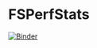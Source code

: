 # FSPerfStats
[![Binder](https://mybinder.org/badge_logo.svg)](https://mybinder.org/v2/gh/beqjanus/FSPerfStats/HEAD?labpath=FSHardwareAnalysis_v1.ipynb)
